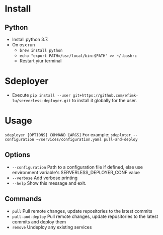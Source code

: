 # Install
## Python
* Install python 3.7.
* On osx run
  * `brew install python`
  * `echo "export PATH=/usr/local/bin:$PATH" >> ~/.bashrc`
  * Restart yiur terminal
# Sdeployer
* Execute `pip install --user git+https://github.com/efimk-lu/serverless-deployer.git` to install it globally for the user.



# Usage
`sdeployer [OPTIONS] COMMAND [ARGS]`
For example: `sdeploter --configuration ~/services/configuration.yaml pull-and-deploy`

## Options
* `--configuration` Path to a configuration file if defined, else use environment variable's SERVERLESS_DEPLOYER_CONF value
* `--verbose` Add verbose printing
* `--help` Show this message and exit.

## Commands
* `pull` Pull remote changes,  update repositories to the latest commits
* `pull-and-deploy` Pull remote changes,  update repositories to the latest commits and deploy them
* `remove` Undeploy any existing services
